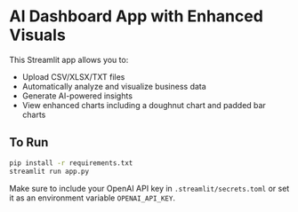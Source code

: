 # AI Dashboard App with Enhanced Visuals

This Streamlit app allows you to:
- Upload CSV/XLSX/TXT files
- Automatically analyze and visualize business data
- Generate AI-powered insights
- View enhanced charts including a doughnut chart and padded bar charts

## To Run

```bash
pip install -r requirements.txt
streamlit run app.py
```

Make sure to include your OpenAI API key in `.streamlit/secrets.toml` or set it as an environment variable `OPENAI_API_KEY`.
